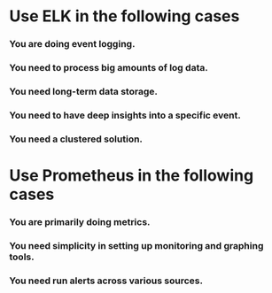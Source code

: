 # Use ELK in the following cases
### You are doing event logging.
### You need to process big amounts of log data.
### You need long-term data storage.
### You need to have deep insights into a specific event. 
### You need a clustered solution.
                      

# Use Prometheus in the following cases
### You are primarily doing metrics.
### You need simplicity in setting up monitoring and graphing tools.
### You need run alerts across various sources.
